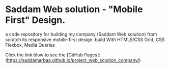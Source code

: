 # Saddam Web solution - "Mobile First" Design.
 a code repository for building my company (Saddam Web solution) from scratch its responsive mobile-first design. 
 build With HTML5/CSS Grid, CSS Flexbox, Media Queries

Click the link blow to see the [GitHub Pages]: (https://saddamarbaa.github.io/project_web_solution_company/)


